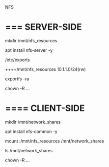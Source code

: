 NFS

===
SERVER-SIDE
===

mkdir /mnt/nfs_resources 

apt install nfs-server -y

/etc/exports

++++/mnt/nfs_resources 10.1.1.0/24(rw)

exportfs -ra

chown -R ...

====
CLIENT-SIDE
====

mkdir /mnt/network_shares

apt install nfs-common -y

mount <ip of server>:/mnt/nfs_resources /mnt/network_shares

ls /mnt/network_shares

chown -R ...